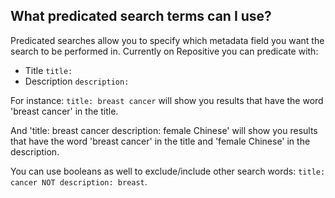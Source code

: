 ## What predicated search terms can I use?

Predicated searches allow you to specify which metadata field you want the search to be performed in. Currently on Repositive you can predicate with:

* Title `title:`
* Description `description:`

For instance: `title: breast cancer` will show you results that have the word 'breast cancer' in the title.  

And 'title: breast cancer description: female Chinese' will show you results that have the word 'breast cancer' in the title and 'female Chinese' in the description.  

You can use booleans as well to exclude/include other search words: `title: cancer NOT description: breast`.
